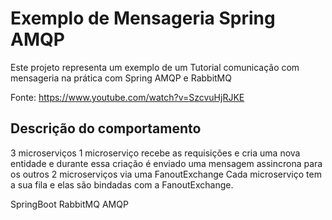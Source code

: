 # Exemplo de Mensageria Spring AMQP

Este projeto representa um exemplo de um Tutorial comunicação com mensageria na prática com Spring AMQP e RabbitMQ

Fonte: https://www.youtube.com/watch?v=SzcvuHjRJKE

## Descrição do comportamento

3 microserviços
1 microserviço recebe as requisições e cria uma nova entidade e durante essa criação é enviado uma mensagem assincrona para os outros 2 microserviços via uma FanoutExchange
Cada microserviço tem a sua fila e elas são bindadas com a FanoutExchange.

SpringBoot
RabbitMQ
AMQP